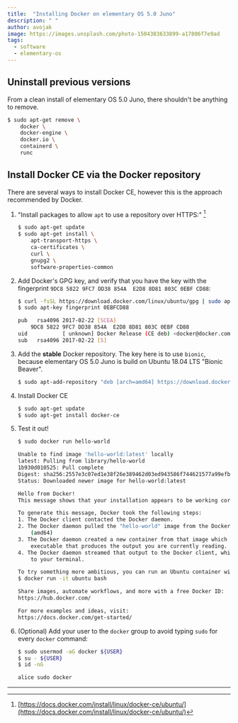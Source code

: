 ```yaml
---
title:  "Installing Docker on elementary OS 5.0 Juno"
description: " "
author: avojak
image: https://images.unsplash.com/photo-1504383633899-a17806f7e9ad
tags:
  - software
  - elementary-os
---
```


## Uninstall previous versions

From a clean install of elementary OS 5.0 Juno, there shouldn't be anything to remove.

```bash
$ sudo apt-get remove \
    docker \
    docker-engine \
    docker.io \
    containerd \
    runc
```

## Install Docker CE via the Docker repository

There are several ways to install Docker CE, however this is the approach recommended by Docker.

1. "Install packages to allow `apt` to use a repository over HTTPS:" [^1]

    ```bash
    $ sudo apt-get update
    $ sudo apt-get install \
        apt-transport-https \
        ca-certificates \
        curl \
        gnupg2 \
        software-properties-common
    ```

2. Add Docker's GPG key, and verify that you have the key with the fingerprint `9DC8 5822 9FC7 DD38 854A  E2D8 8D81 803C 0EBF CD88`:

    ```bash
    $ curl -fsSL https://download.docker.com/linux/ubuntu/gpg | sudo apt-key add -
    $ sudo apt-key fingerprint 0EBFCD88

    pub   rsa4096 2017-02-22 [SCEA]
        9DC8 5822 9FC7 DD38 854A  E2D8 8D81 803C 0EBF CD88
    uid           [ unknown] Docker Release (CE deb) <docker@docker.com>
    sub   rsa4096 2017-02-22 [S]
    ```

3. Add the **stable** Docker repository. The key here is to use `bionic`, because elementary OS 5.0 Juno is build on Ubuntu 18.04 LTS "Bionic Beaver".

    ```bash
    $ sudo apt-add-repository "deb [arch=amd64] https://download.docker.com/linux/ubuntu bionic stable"
    ```
    
4. Install Docker CE

    ```bash
    $ sudo apt-get update
    $ sudo apt-get install docker-ce
    ```
    
5. Test it out!

    ```bash
    $ sudo docker run hello-world

    Unable to find image 'hello-world:latest' locally
    latest: Pulling from library/hello-world
    1b930d010525: Pull complete 
    Digest: sha256:2557e3c07ed1e38f26e389462d03ed943586f744621577a99efb77324b0fe535
    Status: Downloaded newer image for hello-world:latest

    Hello from Docker!
    This message shows that your installation appears to be working correctly.

    To generate this message, Docker took the following steps:
    1. The Docker client contacted the Docker daemon.
    2. The Docker daemon pulled the "hello-world" image from the Docker Hub.
        (amd64)
    3. The Docker daemon created a new container from that image which runs the
        executable that produces the output you are currently reading.
    4. The Docker daemon streamed that output to the Docker client, which sent it
        to your terminal.

    To try something more ambitious, you can run an Ubuntu container with:
    $ docker run -it ubuntu bash

    Share images, automate workflows, and more with a free Docker ID:
    https://hub.docker.com/

    For more examples and ideas, visit:
    https://docs.docker.com/get-started/
    ```
    
6. (Optional) Add your user to the `docker` group to avoid typing `sudo` for every `docker` command:

    ```bash
    $ sudo usermod -aG docker ${USER}
    $ su - ${USER}
    $ id -nG

    alice sudo docker
    ```

---

[^1]: [https://docs.docker.com/install/linux/docker-ce/ubuntu/](https://docs.docker.com/install/linux/docker-ce/ubuntu/)